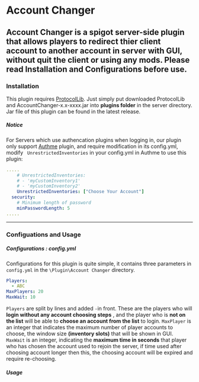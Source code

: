 # Account Changer
Account Changer is a spigot **server-side** plugin that allows players to **redirect** thier client account to **another** account in server **with GUI**, without quit the client or using any mods. **Please read Installation and Configurations before use.**
------------
### Installation
This plugin requires [ProtocolLib](https://github.com/dmulloy2/ProtocolLib "ProtocolLib"). Just simply put downloaded ProtocolLib and AccountChanger-x.x-xxxx.jar into **plugins folder** in the server directory. Jar file of this plugin can be found in the latest release.
##### Notice
For Servers which use authencation plugins when logging in, our plugin only support [Authme](https://www.spigotmc.org/resources/authmereloaded.6269/ "Authme") plugin, and require modification in its config.yml, modify ` UnrestrictedInventories` in your config.yml in Authme to use this plugin:
```yaml
.....
    # UnrestrictedInventories:
    # - 'myCustomInventory1'
    # - 'myCustomInventory2'
    UnrestrictedInventories: ["Choose Your Account"]
  security:
    # Minimum length of password
    minPasswordLength: 5
.....
```
------------
### Configuations and Usage
##### Configurations : config.yml
Configurations for this plugin is quite simple, it contains three parameters in `config.yml` in the `\Plugin\Account Changer` directory.
```yaml
Players:
  - ABC
MaxPlayers: 20
MaxWait: 10
```
`Players` are split by lines and added ` - `in front. These are the players who will **login without any account choosing steps** , and the player who is **not on the list** will be able to **choose an account from the list** to login.
`MaxPlayer` is an integer that indicates the maximum number of player accounts to choose, the window size **(inventory slots)** that will be shown in GUI.
`MaxWait` is an integer, indicating the **maximum time in seconds** that player who has chosen the account used to rejoin the server, if time used after choosing account longer then this, the choosing account will be expired and require re-choosing.
##### Usage

